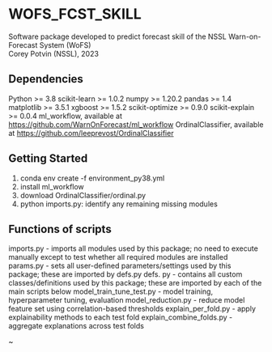 # WOFS_FCST_SKILL

Software package developed to predict forecast skill of the NSSL Warn-on-Forecast System (WoFS)  
Corey Potvin (NSSL), 2023 

## Dependencies

Python >= 3.8
scikit-learn >= 1.0.2
numpy >= 1.20.2
pandas >= 1.4
matplotlib >= 3.5.1
xgboost >= 1.5.2
scikit-optimize >= 0.9.0
scikit-explain >= 0.0.4
ml_workflow, available at https://github.com/WarnOnForecast/ml_workflow
OrdinalClassifier, available at https://github.com/leeprevost/OrdinalClassifier

## Getting Started

1) conda env create -f environment_py38.yml
2) install ml_workflow
3) download OrdinalClassifier/ordinal.py
4) python imports.py: identify any remaining missing modules

## Functions of scripts

imports.py - imports all modules used by this package; no need to execute manually except to test whether all required modules are installed
params.py - sets all user-defined parameters/settings used by this package; these are imported by defs.py
defs. py - contains all custom classes/definitions used by this package; these are imported by each of the main scripts below
model_train_tune_test.py - model training, hyperparameter tuning, evaluation
model_reduction.py - reduce model feature set using correlation-based thresholds
explain_per_fold.py - apply explainability methods to each test fold
explain_combine_folds.py - aggregate explanations across test folds

~                               
 
